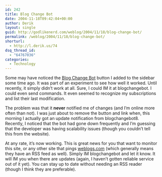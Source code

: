 ```yaml
---
id: 242
title: Blog Change Bot
date: 2004-11-18T09:42:04+00:00
author: Derik
layout: single
guid: http://godlikenerd.com/weblog/2004/11/18/blog-change-bot/
permalink: /weblog/2004/11/18/blog-change-bot/
shorturl:
  - http://l.derik.us/74
dsq_thread_id:
  - "64767036"
categories:
  - Technology
---
```

Some may have noticed the [Blog Change Bot](http://www.neuronwave.com/bcb/) button I added to the sidebar some time ago. It was part of an experiment to see how well it worked. Until recently, it simply didn&#8217;t work at all. Sure, I could IM it at blogchangebot. I could even send commands. It even seemed to recognize my subscriptions and list their last modification.

The problem was that it **never** notified me of changes (and I&#8217;m online more often than not). I was just about to remove the button and link when, this morning I actually got an update notification from blogchangebot8. Recently, I noticed that the bot had gone down frequently and I&#8217;m guessing that the developer was having scalability issues (though you couldn&#8217;t tell this from the website).

At any rate, it&#8217;s now working. This is great news for you that want to monitor this site, or any other site that pings [weblogs.com](http://www.weblogs.com) (which generally means they have an RSS feed as well). Simply IM blogchangebot and let it know. It will IM you when there are updates (again, I haven&#8217;t gotten reliable service out of it yet). You can stay up to date without needing an RSS reader (though I think they are preferable).